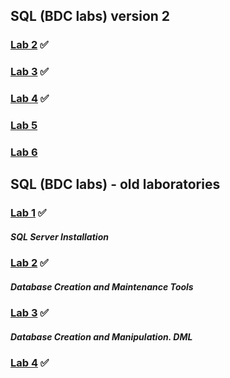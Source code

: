 ## SQL (BDC labs) version 2
### [Lab 2](https://github.com/AshleyBlair/SQL/blob/master/LAB2/LAB2.md) ✅ 
#### 
### [Lab 3](https://github.com/AshleyBlair/SQL/blob/master/LAB3/LAB3.md) ✅ 
#### 
### [Lab 4](https://github.com/AshleyBlair/SQL/blob/master/LAB4/LAB4.md) ✅
####
### [Lab 5](https://github.com/AshleyBlair/SQL/blob/master/LAB5/LAB5.md)
####
### [Lab 6](https://github.com/AshleyBlair/SQL/blob/master/LAB6/LAB6.md)
####

## SQL (BDC labs) - old laboratories

### [Lab 1](https://github.com/AshleyBlair/SQL/blob/master/old/BDC_LAB%231.md) ✅
##### SQL Server Installation
### [Lab 2](https://github.com/AshleyBlair/SQL/blob/master/old/BDC_LAB%232.md) ✅ 
##### Database Creation and Maintenance Tools
### [Lab 3](https://github.com/AshleyBlair/SQL/blob/master/old/BDC_LAB%233.md) ✅
##### Database Creation and Manipulation. DML
### [Lab 4](https://github.com/AshleyBlair/SQL/blob/master/old/BDC_LAB%234.md) ✅

